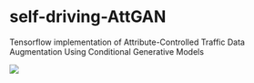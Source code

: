 # self-driving-AttGAN
Tensorflow implementation of Attribute-Controlled Traffic Data Augmentation Using Conditional Generative Models



![](docs/myimage2.gif)



